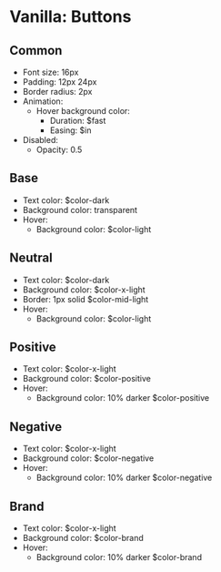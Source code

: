 # Vanilla: Buttons

## Common
- Font size: 16px
- Padding: 12px 24px
- Border radius: 2px
- Animation:
	- Hover background color:
		- Duration: $fast
		- Easing: $in
- Disabled:
	- Opacity: 0.5

## Base
- Text color: $color-dark
- Background color: transparent
- Hover:
	- Background color: $color-light

## Neutral
- Text color: $color-dark
- Background color: $color-x-light
- Border: 1px solid $color-mid-light
- Hover:
	- Background color: $color-light

## Positive
- Text color: $color-x-light
- Background color: $color-positive
- Hover:
	- Background color: 10% darker $color-positive

## Negative
- Text color: $color-x-light
- Background color: $color-negative
- Hover:
	- Background color: 10% darker $color-negative

## Brand
- Text color: $color-x-light
- Background color: $color-brand
- Hover:
	- Background color: 10% darker $color-brand
